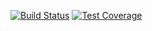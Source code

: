 [![Build Status](https://travis-ci.org/AdTechMedia/wordpress-plugin.svg?branch=master)](https://travis-ci.org/AdTechMedia/wordpress-plugin)
[![Test Coverage](https://codeclimate.com/repos/580df33d46895c09e3002dca/badges/4615784b557cf8f1f94b/coverage.svg)](https://codeclimate.com/repos/580df33d46895c09e3002dca/coverage)
